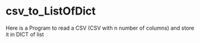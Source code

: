 # csv_to_ListOfDict
Here is a Program to read a CSV (CSV with n number of columns) and store it in DICT of list
